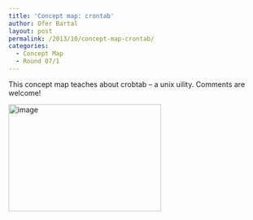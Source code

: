 ```yaml
---
title: 'Concept map: crontab'
author: Ofer Bartal
layout: post
permalink: /2013/10/concept-map-crontab/
categories:
  - Concept Map
  - Round 07/1
---
```

This concept map teaches about crobtab &#8211; a unix uility. Comments are welcome!

[<img class="alignnone size-medium wp-image-4758" alt="image" src="http://teaching.software-carpentry.org/wp-content/uploads/2013/10/viewer-300x211.png" width="300" height="211" />][1]

 [1]: http://teaching.software-carpentry.org/wp-content/uploads/2013/10/viewer.png